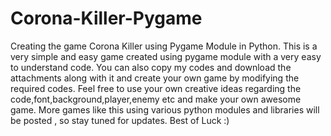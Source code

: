 # Corona-Killer-Pygame
Creating the game Corona Killer using Pygame Module in Python.
This is a very simple and easy game created using pygame module with a very easy to understand code.
You can also copy my codes and download the attachments along with it and create your own game by modifying the required codes.
Feel free to use your own creative ideas regarding the code,font,background,player,enemy etc and make your own awesome game.
More games like this using various python modules and libraries will be posted , so stay tuned for updates. 
Best of Luck :)
